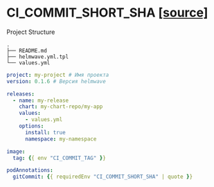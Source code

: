 # CI_COMMIT_SHORT_SHA [ [source] ](https://github.com/helmwave/helmwave/tree/main/docs/examples/CI_COMMIT_SHORT_SHA)

Project Structure

```
.
├── README.md
├── helmwave.yml.tpl
└── values.yml

```

```yaml
project: my-project # Имя проекта
version: 0.1.6 # Версия helmwave

releases:
  - name: my-release
    chart: my-chart-repo/my-app
    values:
      - values.yml
    options:
      install: true
      namespace: my-namespace

```

```yaml
image:
  tag: {{ env "CI_COMMIT_TAG" }}

podAnnotations:
  gitCommit: {{ requiredEnv "CI_COMMIT_SHORT_SHA" | quote }}
```